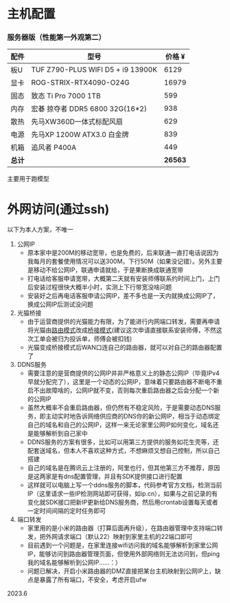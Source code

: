 # 主机配置
### 服务器版（性能第一外观第二）
| 配件     | 型号                                 | 价格 ¥      |
|--------|------------------------------------|-----------|
| 板U     | TUF Z790-PLUS WIFI D5  + i9 13900K | 6129      |
| 显卡     | ROG-STRIX-RTX4090-O24G             | 16979     |
| 固态     | 致态 Ti Pro 7000 1TB                 | 599       |
| 内存     | 宏碁 掠夺者 DDR5 6800 32G(16*2)         | 938       |
| 散热     | 先马XW360D一体式标配风扇                    | 629       |
| 电源     | 先马XP 1200W ATX3.0 白金牌              | 839       |
| 机箱     | 追风者 P400A                          | 449       |
| **总计** |                                    | **26563** |

主要用于跑模型

# 外网访问(通过ssh)
以下为本人方案，不唯一

1. 公网IP
   - 原本家中是200M的移动宽带，也是免费的，后来联通一直打电话说因为我每月的套餐使用情况可以送300M，下行50M（如果没记错）。另外主要是移动不给公网IP，联通申请就给，于是果断换成联通宽带
   - 打电话给客服申请宽带，大概第二天就有安装师傅联系约时间上门，上门后安装过程很快大概半小时，实测上下行带宽没啥问题
   - 安装好之后再电话客服申请公网IP，差不多也是一天内就换成公网IP了，换成公网IP后测试没问题
2. 光猫桥接
   - 由于运营商提供的光猫能力有限，为了能进行内网端口转发，需要再申请将光猫由<u>路由模式</u>改成<u>桥接模式</u>(建议这次申请直接联系安装师傅，不然这次工单会被归为投诉单，师傅会被扣钱)
   - 光猫变成桥接模式后WAN口连自己的路由器，就可以对自己的路由器配置了
3. DDNS服务
   - 需要注意的是营商提供的公网IP并非严格意义上的静态公网IP（毕竟IPv4早就分配完了），这里是一个动态的公网IP，意味着只要路由器不断电不重启不出故障啥的，公网IP就不变，否则每次重启路由器之后会分配一个新的公网IP
   - 虽然大概率不会重启路由器，但仍然有不稳定风险，于是需要动态DNS服务，即主动实时地告诉网络供应商的DNS你的新公网IP，相当于动态绑定自己的域名和自己的公网IP，这样一来无论家里公网IP如何变化，域名还是能够解析到自己家中
   - DDNS服务的方案有很多，比如可以用第三方提供的服务如花生壳等，还配套送域名，但本人不喜欢这种方式，不想麻烦又想自己控制，所以自己搭建
   - 自己的域名是在腾讯云上注册的，阿里也行，但其他第三方不推荐，原因是这两家是有dns配置管理，并且有SDK提供接口进行配置
   - 这样就可以电脑上写一个ddns服务的脚本，代码参考官方文档，检测当前IP（这里请求一些IP检测网站即可获得，如ip.cn），如果与之前记录的有变化就SDK接口把新IP更新给DNS服务商，然后用crontab设置每天或者一定时间间隔的定时任务即可
4. 端口转发
   - 家里用的是小米的路由器（打算后面再升级），在路由器管理中支持端口转发，把外网请求端口（默认22）映射到家里主机的22端口即可
   - 目前遇到一个问题是，在家里连接wifi访问我的域名能够解析到家里公网IP，能够访问到路由器管理页面，但使用外部网络则无法访问到，但ping我的域名能够解析到公网IP......：）
   - 问题已解决，开启小米路由器的DMZ直接把某台主机映射到公网IP上，缺点是暴露了所有端口，不安全，考虑开启ufw



2023.6
